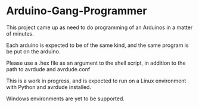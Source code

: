 # Arduino-Gang-Programmer

This project came up as need to do programming of an Arduinos in a matter of minutes. 

Each arduino is expected to be of the same kind, and the same program is be put on the arduino. 

Please use a .hex file as an argument to the shell script, in addition to the path to avrdude and avrdude.conf


This is a work in progress, and is expected to run on a Linux environment with Python and avrdude installed. 

Windows environments are yet to be supported. 
